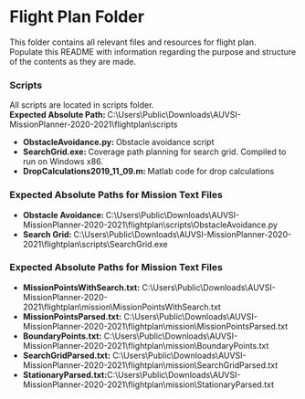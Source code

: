 <h1>Flight Plan Folder</h1>
<p>
  This folder contains all relevant files and resources for flight plan.<br>
  Populate this README with information regarding the purpose and structure of the contents as they are made.
</p>
<h3>Scripts</h3>
<p>
  All scripts are located in scripts folder.<br>
  <strong>Expected Absolute Path: </strong>C:\Users\Public\Downloads\AUVSI-MissionPlanner-2020-2021\flightplan\scripts
  <ul>
    <li><strong>ObstacleAvoidance.py: </strong>Obstacle avoidance script</li>
    <li><strong>SearchGrid.exe: </strong>Coverage path planning for search grid. Compiled to run on Windows x86.</li>
    <li><strong>DropCalculations2019_11_09.m: </strong>Matlab code for drop calculations</li>
  </ul>
</p>
<h3>Expected Absolute Paths for Mission Text Files</h3>
<ul>
  <li><strong>Obstacle Avoidance: </strong>C:\Users\Public\Downloads\AUVSI-MissionPlanner-2020-2021\flightplan\scripts\ObstacleAvoidance.py</li>
  <li><strong>Search Grid: </strong>C:\Users\Public\Downloads\AUVSI-MissionPlanner-2020-2021\flightplan\scripts\SearchGrid.exe</li>
</ul>
<h3>Expected Absolute Paths for Mission Text Files</h3>
<ul>
  <li><strong>MissionPointsWithSearch.txt:</strong> C:\Users\Public\Downloads\AUVSI-MissionPlanner-2020-2021\flightplan\mission\MissionPointsWithSearch.txt</li>
  <li><strong>MissionPointsParsed.txt:</strong> C:\Users\Public\Downloads\AUVSI-MissionPlanner-2020-2021\flightplan\mission\MissionPointsParsed.txt</li>
  <li><strong>BoundaryPoints.txt:</strong> C:\Users\Public\Downloads\AUVSI-MissionPlanner-2020-2021\flightplan\mission\BoundaryPoints.txt</li>
  <li><strong>SearchGridParsed.txt:</strong> C:\Users\Public\Downloads\AUVSI-MissionPlanner-2020-2021\flightplan\mission\SearchGridParsed.txt</li>
  <li><string><strong>StationaryParsed.txt:</strong>C:\Users\Public\Downloads\AUVSI-MissionPlanner-2020-2021\flightplan\mission\StationaryParsed.txt</li>
</ul>
